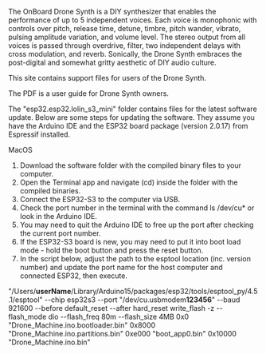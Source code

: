 The OnBoard Drone Synth is a DIY synthesizer that enables the performance of up to 5 independent voices. Each voice is monophonic with controls over pitch, release time, detune, timbre, pitch wander, vibrato, pulsing amplitude variation, and volume level. The stereo output from all voices is passed through overdrive, filter, two independent delays with cross modulation, and reverb. Sonically, the Drone Synth embraces the post-digital and somewhat gritty aesthetic of DIY audio culture.

This site contains support files for users of the Drone Synth.

The PDF is a user guide for Drone Synth owners.

The "esp32.esp32.lolin_s3_mini" folder contains files for the latest software update. Below are some steps for updating the software. They assume you have the Arduino IDE and the ESP32 board package (version 2.0.17) from Espressif installed.

MacOS
1. Download the software folder with the compiled binary files to your computer.
2. Open the Terminal app and navigate (cd) inside the folder with the compiled binaries.
3.	Connect the ESP32-S3 to the computer via USB.
4.	Check the port number in the terminal with the command ls /dev/cu* or look in the Arduino IDE. 
5.	You may need to quit the Arduino IDE to free up the port after checking the current port number.
6.	If the ESP32-S3 board is new, you may need to put it into boot load mode - hold the boot button and press the reset button.
7.	In the script below, adjust the path to the esptool location (inc. version number) and update the port name for the host computer and connected ESP32, then execute.

"/Users/**userName**/Library/Arduino15/packages/esp32/tools/esptool_py/4.5.1/esptool" --chip esp32s3 --port "/dev/cu.usbmodem**123456**" --baud 921600  --before default_reset --after hard_reset write_flash  -z --flash_mode dio --flash_freq 80m --flash_size 4MB 0x0 "Drone_Machine.ino.bootloader.bin" 0x8000 "Drone_Machine.ino.partitions.bin" 0xe000 "boot_app0.bin" 0x10000 "Drone_Machine.ino.bin" 

